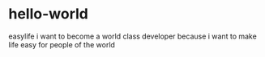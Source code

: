 # hello-world
easylife
i want to become a world class developer
because i want to make life easy for people of the world
